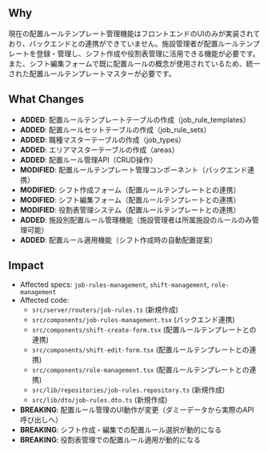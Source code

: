 ## Why

現在の配置ルールテンプレート管理機能はフロントエンドのUIのみが実装されており、バックエンドとの連携ができていません。施設管理者が配置ルールテンプレートを登録・管理し、シフト作成や役割表管理に活用できる機能が必要です。また、シフト編集フォームで既に配置ルールの概念が使用されているため、統一された配置ルールテンプレートマスターが必要です。

## What Changes

- **ADDED**: 配置ルールテンプレートテーブルの作成（job_rule_templates）
- **ADDED**: 配置ルールセットテーブルの作成（job_rule_sets）
- **ADDED**: 職種マスターテーブルの作成（job_types）
- **ADDED**: エリアマスターテーブルの作成（areas）
- **ADDED**: 配置ルール管理API（CRUD操作）
- **MODIFIED**: 配置ルールテンプレート管理コンポーネント（バックエンド連携）
- **MODIFIED**: シフト作成フォーム（配置ルールテンプレートとの連携）
- **MODIFIED**: シフト編集フォーム（配置ルールテンプレートとの連携）
- **MODIFIED**: 役割表管理システム（配置ルールテンプレートとの連携）
- **ADDED**: 施設別配置ルール管理機能（施設管理者は所属施設のルールのみ管理可能）
- **ADDED**: 配置ルール適用機能（シフト作成時の自動配置提案）

## Impact

- Affected specs: `job-rules-management`, `shift-management`, `role-management`
- Affected code:
  - `src/server/routers/job-rules.ts` (新規作成)
  - `src/components/job-rules-management.tsx` (バックエンド連携)
  - `src/components/shift-create-form.tsx` (配置ルールテンプレートとの連携)
  - `src/components/shift-edit-form.tsx` (配置ルールテンプレートとの連携)
  - `src/components/role-management.tsx` (配置ルールテンプレートとの連携)
  - `src/lib/repositories/job-rules.repository.ts` (新規作成)
  - `src/lib/dto/job-rules.dto.ts` (新規作成)
- **BREAKING**: 配置ルール管理のUI動作が変更（ダミーデータから実際のAPI呼び出しへ）
- **BREAKING**: シフト作成・編集での配置ルール選択が動的になる
- **BREAKING**: 役割表管理での配置ルール適用が動的になる
